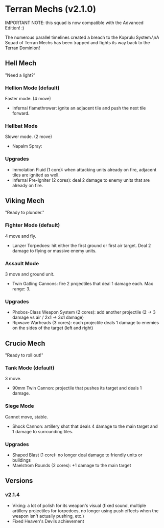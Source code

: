 # Terran Mechs (v2.1.0)

IMPORTANT NOTE: this squad is now compatible with the Advanced Edition! :)

The numerous parallel timelines created a breach to the Koprulu System.\nA Squad of Terran Mechs has been trapped and fights its way back to the Terran Dominion!


## Hell Mech
"Need a light?"

### Hellion Mode (default)
Faster mode. (4 move)
- Infernal flamethrower: ignite an adjacent tile and push the next tile forward.

### Hellbat Mode
Slower mode. (2 move)
- Napalm Spray: 

### Upgrades
- Immolation Fluid (1 core): when attacking units already on fire, adjacent tiles are ignited as well.
- Infernal Pre-Igniter (2 cores): deal 2 damage to enemy units that are already on fire.


## Viking Mech
"Ready to plunder."

### Fighter Mode (default)
4 move and fly.
- Lanzer Torpedoes: hit either the first ground or first air target. Deal 2 damage to flying or massive enemy units.

### Assault Mode
3 move and ground unit.
- Twin Gatling Cannons: fire 2 projectiles that deal 1 damage each. Max range: 3.

### Upgrades
- Phobos-Class Weapon System (2 cores): add another projectile (2 -> 3 damage vs air / 2x1 -> 3x1 damage)
- Ripwave Warheads (3 cores): each projectile deals 1 damage to enemies on the sides of the target (left and right)


## Crucio Mech
"Ready to roll out!"

### Tank Mode (default)
3 move.
- 90mm Twin Cannon: projectile that pushes its target and deals 1 damage.

### Siege Mode
Cannot move, stable.
- Shock Cannon: artillery shot that deals 4 damage to the main target and 1 damage to surrounding tiles.

### Upgrades
- Shaped Blast (1 core): no longer deal damage to friendly units or buildings
- Maelstrom Rounds (2 cores): +1 damage to the main target


## Versions

### v2.1.4
- Viking: a lot of polish for its weapon's visual (fixed sound, multiple artillery projectiles for torpedoes, no longer using push effects when the weapon isn't actually pushing, etc.)
- Fixed Heaven's Devils achievement